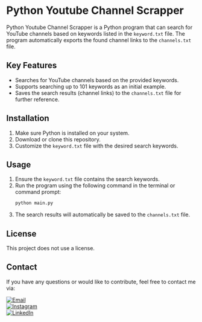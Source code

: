 # Python Youtube Channel Scrapper

Python Youtube Channel Scrapper is a Python program that can search for YouTube channels based on keywords listed in the `keyword.txt` file. The program automatically exports the found channel links to the `channels.txt` file.

## Key Features

- Searches for YouTube channels based on the provided keywords.
- Supports searching up to 101 keywords as an initial example.
- Saves the search results (channel links) to the `channels.txt` file for further reference.

## Installation

1. Make sure Python is installed on your system.
2. Download or clone this repository.
3. Customize the `keyword.txt` file with the desired search keywords.

## Usage

1. Ensure the `keyword.txt` file contains the search keywords.
2. Run the program using the following command in the terminal or command prompt:
   ```bash
   python main.py
   ```
3. The search results will automatically be saved to the `channels.txt` file.

## License

This project does not use a license.

## Contact

If you have any questions or would like to contribute, feel free to contact me via:

[![Email](https://img.shields.io/badge/Email-adistian59@gmail.com-red?style=for-the-badge&logo=gmail&logoColor=white)](mailto:adistian59@gmail.com)  
[![Instagram](https://img.shields.io/badge/Instagram-%40adstian__-blue?style=for-the-badge&logo=instagram&logoColor=white)](https://www.instagram.com/adstian__)  
[![LinkedIn](https://img.shields.io/badge/LinkedIn-Adistian%20Herlambang-blue?style=for-the-badge&logo=linkedin&logoColor=white)](https://www.linkedin.com/in/adistian-herlambang-1562a3198/)

